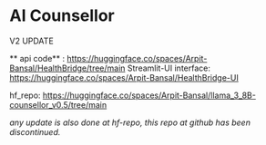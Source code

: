 # AI Counsellor 
V2 UPDATE

** api code** : https://huggingface.co/spaces/Arpit-Bansal/HealthBridge/tree/main
Streamlit-UI interface: https://huggingface.co/spaces/Arpit-Bansal/HealthBridge-UI

hf_repo: https://huggingface.co/spaces/Arpit-Bansal/llama_3_8B-counsellor_v0.5/tree/main

_any update is also done at hf-repo, this repo at github has been discontinued._
